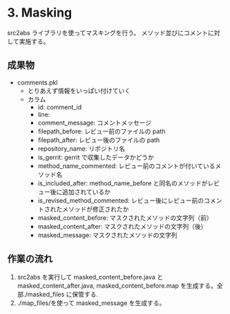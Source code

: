 <!-- @format -->

# 3. Masking

src2abs ライブラリを使ってマスキングを行う。
メソッド並びにコメントに対して実施する。

## 成果物

- comments.pkl
  - とりあえず情報をいっぱい付けていく
  - カラム
    - id: comment_id
    - line:
    - comment_message: コメントメッセージ
    - filepath_before: レビュー前のファイルの path
    - filepath_after: レビュー後のファイルの path
    - repository_name: リポジトリ名
    - is_gerrit: gerrit で収集したデータかどうか
    - method_name_commented: レビュー前のコメントが付いているメソッド名
    - is_included_after: method_name_before と同名のメソッドがレビュー後に追加されているか
    - is_revised_method_commented: レビュー後にレビュー前のコメントされたメソッドが修正されたか
    - masked_content_before: マスクされたメソッドの文字列（前）
    - masked_content_after: マスクされたメソッドの文字列（後）
    - masked_message: マスクされたメソッドの文字列

## 作業の流れ

1. src2abs を実行して masked_content_before.java と masked_content_after.java, masked_content_before.map を生成する。全部./masked_files に保管する.
1. ./map_files/を使って masked_message を生成する。
